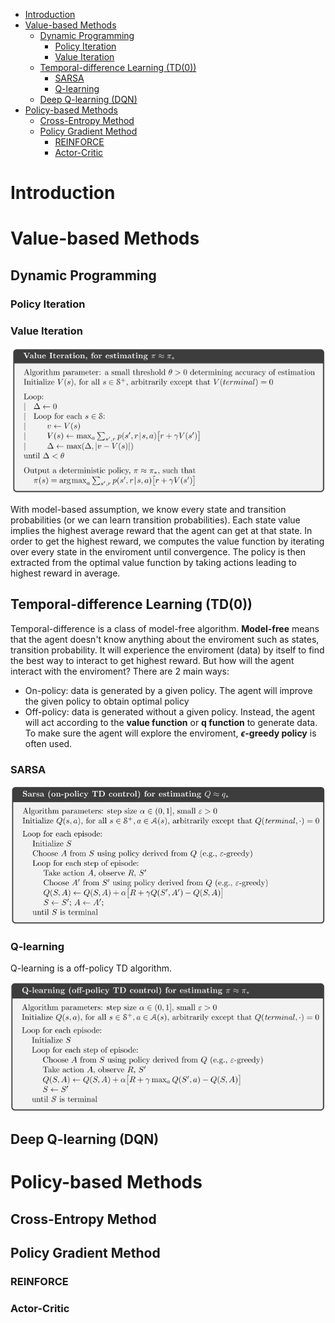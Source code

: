- [Introduction](#introduction)
- [Value-based Methods](#value-based-methods)
  - [Dynamic Programming](#dynamic-programming)
    - [Policy Iteration](#policy-iteration)
    - [Value Iteration](#value-iteration)
  - [Temporal-difference Learning (TD(0))](#temporal-difference-learning-td0)
    - [SARSA](#sarsa)
    - [Q-learning](#q-learning)
  - [Deep Q-learning (DQN)](#deep-q-learning-dqn)
- [Policy-based Methods](#policy-based-methods)
  - [Cross-Entropy Method](#cross-entropy-method)
  - [Policy Gradient Method](#policy-gradient-method)
    - [REINFORCE](#reinforce)
    - [Actor-Critic](#actor-critic)

Introduction
====================

Value-based Methods
=========================

## Dynamic Programming

### Policy Iteration

### Value Iteration

![Value Iteration Algorithm](VI_algo.PNG "Value Iteration Algorithm")

With model-based assumption, we know every state and transition probabilities (or we can learn transition probabilities). Each state value implies the highest average reward that the agent can get at that state. In order to get the highest reward, we computes the value function by iterating over every state in the enviroment until convergence. The policy is then extracted from the optimal value function by taking actions leading to highest reward in average.

## Temporal-difference Learning (TD(0))

Temporal-difference is a class of model-free algorithm. **Model-free** means that the agent doesn't know anything about the enviroment such as states, transition probability. It will experience the enviroment (data) by itself to find the best way to interact to get highest reward. But how will the agent interact with the enviroment? There are 2 main ways:

- On-policy: data is generated by a given policy. The agent will improve the given policy to obtain optimal policy
- Off-policy: data is generated without a given policy. Instead, the agent will act according to the **value function** or **q function** to generate data. To make sure the agent will explore the enviroment, **$\epsilon$-greedy policy** is often used.

### SARSA

![SARSA Algorithm](SARSA_algo.PNG "SARSA Algorithm")

### Q-learning

Q-learning is a off-policy TD algorithm.

![Value Iteration Algorithm](Q_learning.PNG "Value Iteration Algorithm")

## Deep Q-learning (DQN)

Policy-based Methods
=========================

## Cross-Entropy Method

## Policy Gradient Method

### REINFORCE

### Actor-Critic


